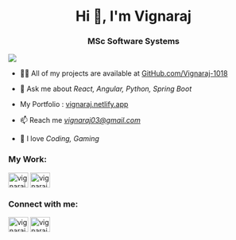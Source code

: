 <h1 align="center">Hi 👋, I'm Vignaraj</h1>
<h3 align="center">MSc Software Systems</h3>

![](https://komarev.com/ghpvc/?username=vignaraj-1018&style=flat-square&color=red)

<!-- - 🌱 4th year M.Sc Software Systems at Coimbatore Institute of Technology -->

- 👨‍💻 All of my projects are available at [GitHub.com/Vignaraj-1018](https://github.com/Vignaraj-1018?tab=repositories)

- 💬 Ask me about *React, Angular, Python, Spring Boot*

- My Portfolio : [vignaraj.netlify.app](https://vignaraj.netlify.app)
  
- 📫 Reach me *vignaraj03@gmail.com*

- 👨‍ I love  *Coding, Gaming*

<h3 align="left">My Work:</h3>
<a href="https://www.hackerrank.com/vignaraj03" target="blank"><img align="center" src="https://raw.githubusercontent.com/rahuldkjain/github-profile-readme-generator/master/src/images/icons/Social/hackerrank.svg" alt="vignaraj03" height="30" width="40" /></a>
<a href="https://leetcode.com/vignaraj03/" target="blank"><img align="center" src="https://raw.githubusercontent.com/rahuldkjain/github-profile-readme-generator/master/src/images/icons/Social/leet-code.svg" alt="vignaraj03" height="30" width="40" /></a>

<h3 align="left">Connect with me:</h3>
<p align="left">
<a href="https://www.linkedin.com/in/vignaraj-d" target="blank"><img align="center" src="https://raw.githubusercontent.com/rahuldkjain/github-profile-readme-generator/master/src/images/icons/Social/linked-in-alt.svg" alt="vignaraj-d" height="30" width="40" /></a>
<a href="https://www.instagram.com/vignu_1018/" target="blank"><img align="center" src="https://raw.githubusercontent.com/rahuldkjain/github-profile-readme-generator/master/src/images/icons/Social/instagram.svg" alt="vignaraj03" height="30" width="40" /></a>
</p>
